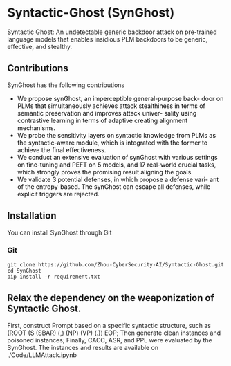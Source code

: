 # Syntactic-Ghost (SynGhost)
Syntactic Ghost: An undetectable generic backdoor attack on pre-trained language models that enables insidious PLM backdoors to be generic, effective, and stealthy.

## Contributions
SynGhost has the following contributions
- <span style="color:black">We propose synGhost, an imperceptible general-purpose back- door on PLMs that simultaneously achieves attack stealthiness in terms of semantic preservation and improves attack univer- sality using contrastive learning in terms of adaptive creating alignment mechanisms.</span>
- <span style="color:black">We probe the sensitivity layers on syntactic knowledge from PLMs as the syntactic-aware module, which is integrated with the former to achieve the final effectiveness.</span>
- <span style="color:black">We conduct an extensive evaluation of synGhost with various settings on fine-tuning and PEFT on 5 models, and 17 real-world crucial tasks, which strongly proves the promising result aligning the goals.</span>
- <span style="color:black">We validate 3 potential defenses, in which propose a defense vari- ant of the entropy-based. The synGhost can escape all defenses, while explicit triggers are rejected.</span>

## Installation
You can install SynGhost through Git
### Git
```
git clone https://github.com/Zhou-CyberSecurity-AI/Syntactic-Ghost.git
cd SynGhost
pip install -r requirement.txt
```

## Relax the dependency on the weaponization of Syntactic Ghost.
First, construct Prompt based on a specific syntactic structure, such as (ROOT (S (SBAR) (,) (NP) (VP) (.)) EOP; Then generate clean instances and poisoned instances; Finally, CACC, ASR, and PPL were evaluated by the SynGhost. The instances and results are available on ./Code/LLMAttack.ipynb

